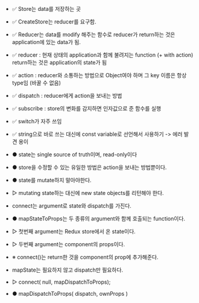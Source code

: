 - ✅ Store는 data를 저장하는 곳
- ✅ CreateStore는 reducer를 요구함.
- ✅ Reducer는 data를 modify 해주는 함수로 reducer가 return하는 것은 application에 있는 data가 됨.
- ✅ reducer : 현재 상태의 application과 함께 불려지는 function (+ with action) return하는 것은 application의 state가 됨
- ✅ action : reducer와 소통하는 방법으로 Object여야 하며 그 key 이름은 항상 type임 (바꿀 수 없음)
- ✅ dispatch : reducer에게 action을 보내는 방법
- ✅ subscribe : store의 변화를 감지하면 인자값으로 준 함수를 실행
- ✅ switch가 자주 쓰임
- ✅ string으로 바로 쓰는 대신에 const variable로 선언해서 사용하기 -> 에러 발견 용이

- ● state는 single source of truth이며, read-only이다
- ● store을 수정할 수 있는 유일한 방법은 action을 보내는 방법뿐이다.
- ● state를 mutate하지 말아야한다.
- ▷ mutating state하는 대신에 new state objects를 리턴해야 한다.

- connect는 argument로 state와 dispatch를 가진다.
- ● mapStateToProps는 두 종류의 argument와 함께 호출되는 function이다.
- ▷ 첫번째 argument는 Redux store에서 온 state이다.
- ▷ 두번째 argument는 component의 props이다.
- ※ connect()는 return한 것을 component의 prop에 추가해준다.

- mapState는 필요하지 않고 dispatch만 필요하다.
- ▷ connect( null, mapDispatchToProps);
- ● mapDispatchToProps( dispatch, ownProps )
